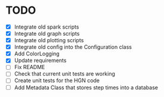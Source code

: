# TODO
- [X] Integrate old spark scripts
- [X] Integrate old graph scripts
- [X] Integrate old plotting scripts
- [X] Integrate old config into the Configuration class
- [X] Add ColorLogging
- [X] Update requirements
- [ ] Fix README
- [ ] Check that current unit tests are working
- [ ] Create unit tests for the HGN code
- [ ] Add Metadata Class that stores step times into a database